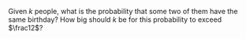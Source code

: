 Given $k$ people, what is the probability that some two of them have the
same birthday? How big should $k$ be for this probability to exceed
$\frac12$?
